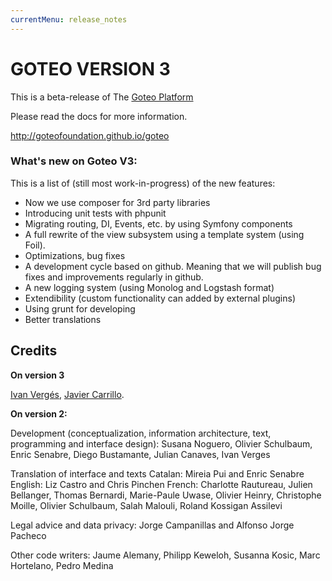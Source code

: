 ```yaml
---
currentMenu: release_notes
---
```

GOTEO VERSION 3
===============

This is a beta-release of The [Goteo Platform](http://goteo.org)

Please read the docs for more information.

http://goteofoundation.github.io/goteo

### What's new on Goteo V3:

This is a list of (still most work-in-progress) of the new features:

- Now we use composer for 3rd party libraries
- Introducing unit tests with phpunit
- Migrating routing, DI, Events, etc. by using Symfony components
- A full rewrite of the view subsystem using a template system (using Foil).
- Optimizations, bug fixes
- A development cycle based on github. Meaning that we will publish bug fixes and improvements regularly in github.
- A new logging system (using Monolog and Logstash format)
- Extendibility (custom functionality can added by external plugins)
- Using grunt for developing
- Better translations

## Credits

**On version 3**

[Ivan Vergés](http://github.com/microstudi), [Javier Carrillo](https://github.com/javicarrillo). 

**On version 2:**

Development (conceptualization, information architecture, text, programming and interface design): Susana Noguero, Olivier Schulbaum, Enric Senabre, Diego Bustamante, Julian Canaves, Ivan Verges

Translation of interface and texts Catalan: Mireia Pui and Enric Senabre English: Liz Castro and Chris Pinchen French: Charlotte Rautureau, Julien Bellanger, Thomas Bernardi, Marie-Paule Uwase, Olivier Heinry, Christophe Moille, Olivier Schulbaum, Salah Malouli, Roland Kossigan Assilevi

Legal advice and data privacy: Jorge Campanillas and Alfonso Jorge Pacheco

Other code writers: Jaume Alemany, Philipp Keweloh, Susanna Kosic, Marc Hortelano, Pedro Medina
